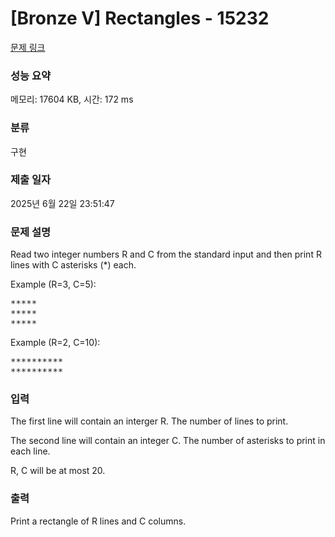 # [Bronze V] Rectangles - 15232 

[문제 링크](https://www.acmicpc.net/problem/15232) 

### 성능 요약

메모리: 17604 KB, 시간: 172 ms

### 분류

구현

### 제출 일자

2025년 6월 22일 23:51:47

### 문제 설명

<p>Read two integer numbers R and C from the standard input and then print R lines with C asterisks (*) each.</p>

<p>Example (R=3, C=5):</p>

<pre>*****
*****
*****</pre>

<p>Example (R=2, C=10):</p>

<pre>**********
**********
</pre>

### 입력 

 <p>The first line will contain an interger R. The number of lines to print.</p>

<p>The second line will contain an integer C. The number of asterisks to print in each line.</p>

<p>R, C will be at most 20.</p>

### 출력 

 <p>Print a rectangle of R lines and C columns.</p>

